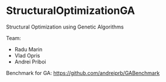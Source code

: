 # StructuralOptimizationGA

Structural Optimization using Genetic Algorithms

Team:
- Radu Marin
- Vlad Opris
- Andrei Priboi

Benchmark for GA: https://github.com/andreiprb/GABenchmark
